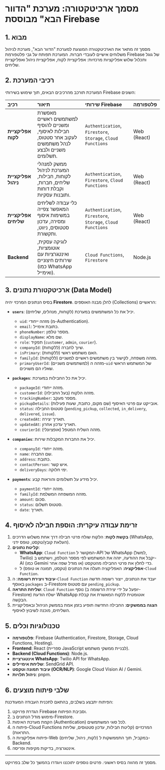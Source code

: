# מסמך ארכיטקטורה: מערכת "הדוור הבא" מבוססת Firebase

## 1. מבוא
מסמך זה מתאר את הארכיטקטורה המוצעת למערכת "הדוור הבא", מערכת לניהול משלוחים אישיים לעובדי חברות. המערכת תפותח על גבי פלטפורמת Firebase של גוגל ותכלול שלוש אפליקציות מרכזיות: אפליקציית לקוח, אפליקציית ניהול ואפליקציית שליחים.

## 2. רכיבי המערכת
המערכת תורכב מהרכיבים הבאים, תוך שימוש בשירותי Firebase השונים:

| רכיב | תיאור | שירותי Firebase | פלטפורמה | 
| :--- | :--- | :--- | :--- |
| **אפליקציית לקוח** | מאפשרת למשתמשים ראשיים ומשניים להוסיף חבילות לאיסוף, לעקוב אחר סטטוס, לנהל משתמשים משניים ולבצע תשלומים. | `Authentication`, `Firestore`, `Storage`, `Cloud Functions` | Web (React) |
| **אפליקציית ניהול** | ממשק למנהלי המערכת לניהול לקוחות, חבילות, שליחים, חברות, וקבלת דוחות ותובנות עסקיות. | `Authentication`, `Firestore`, `Cloud Functions` | Web (React) |
| **אפליקציית שליחים** | כלי עבודה לשליחים המאפשר צפייה במשימות איסוף ומסירה, עדכון סטטוסים, ניווט, ותקשורת. | `Authentication`, `Firestore`, `Storage`, `Cloud Functions` | Web (React) |
| **Backend** | לוגיקה עסקית, אוטומציות, ואינטגרציות עם שירותים חיצוניים (כמו WhatsApp ואימייל). | `Cloud Functions`, `Firestore` | Node.js |

## 3. ארכיטקטורת נתונים (Data Model)
בסיס הנתונים המרכזי יהיה **Firestore**. להלן מבנה האוספים (Collections) הראשיים:

- **`users`**: יכיל את כל המשתמשים במערכת (לקוחות, מנהלים, שליחים).
  - `uid`: מזהה ייחודי (מ-Authentication).
  - `email`: כתובת אימייל.
  - `phoneNumber`: מספר טלפון.
  - `displayName`: שם מלא.
  - `role`: תפקיד (`customer`, `admin`, `courier`).
  - `companyId`: (ללקוחות) שיוך לחברה.
  - `isPrimary`: (ללקוחות) האם משתמש ראשי.
  - `familyId`: (ללקוחות) מזהה משפחה, לקישור בין משתמשים ראשיים למשניים.
  - `primaryUserId`: (למשתמשים משניים) מזהה ה-`uid` של המשתמש הראשי שאליו הם משויכים.

- **`packages`**: יכיל את כל החבילות במערכת.
  - `packageId`: מזהה ייחודי.
  - `customerId`: מזהה הלקוח (בעל החבילה).
  - `trackingNumber`: מספר מעקב.
  - `pickupDetails`: אובייקט עם פרטי האיסוף (שם מקום, כתובת, שעות פעילות).
  - `status`: סטטוס החבילה (`pending_pickup`, `collected`, `in_delivery`, `delivered`, `issue`).
  - `createdAt`: תאריך יצירה.
  - `updatedAt`: תאריך עדכון אחרון.
  - `courierId`: (אופציונלי) מזהה השליח המטפל.

- **`companies`**: יכיל את החברות המקבלות שירות.
  - `companyId`: מזהה ייחודי.
  - `name`: שם החברה.
  - `address`: כתובת.
  - `contactPerson`: איש קשר.
  - `deliveryDays`: ימי חלוקה.

- **`payments`**: יכיל מידע על תשלומים והוראות קבע.
  - `paymentId`: מזהה ייחודי.
  - `familyId`: מזהה המשפחה המשלמת.
  - `amount`: סכום.
  - `status`: סטטוס תשלום.
  - `date`: תאריך.

## 4. זרימת עבודה עיקרית: הוספת חבילה לאיסוף
1.  **בקשת לקוח**: הלקוח שולח פרטי חבילה דרך אחת משלוש הדרכים (WhatsApp, העלאת קובץ/טקסט, טופס ידני).
2.  **קליטת נתונים**: 
    - **WhatsApp**: `Cloud Function` המקושר ל-API של WhatsApp (למשל, Twilio) יקבל את ההודעה, יזהה את המשתמש לפי מספר הטלפון, וישתמש ב-AI (כמו Gemini או מודל שפה אחר) כדי לחלץ את פרטי החבילה מהטקסט.
    - **אפליקציה**: האפליקציה תעלה את הנתונים (טקסט, תמונה או טופס) ל-`Cloud Function`.
3.  **עיבוד ויצירת רשומה**: ה-`Cloud Function` יעבד את הנתונים, ייצור רשומה חדשה באוסף `packages` ב-Firestore עם סטטוס `pending_pickup`.
4.  **שליחת התראה**: `Cloud Function` נוסף (יופעל על ידי יצירת הרשומה ב-Firestore) ישלח הודעת WhatsApp אוטומטית ללקוח המאשרת את קבלת הבקשה.
5.  **הצגה בממשקים**: החבילה החדשה תופיע בזמן אמת בממשק הניהול ובאפליקציית השליחים, מוכנה לשיבוץ לאיסוף.

## 5. טכנולוגיות וכלים
- **פלטפורמה**: Firebase (Authentication, Firestore, Storage, Cloud Functions, Hosting).
- **Frontend**: React (ספריית JavaScript לבניית ממשקי משתמש).
- **Backend (Cloud Functions)**: Node.js.
- **אינטגרציית WhatsApp**: Twilio API for WhatsApp.
- **שליחת אימיילים**: SendGrid API.
- **עיבוד תמונה וטקסט (OCR/NLP)**: Google Cloud Vision AI / Gemini.
- **ניהול תלויות**: pnpm.

## 6. שלבי פיתוח מוצעים
הפיתוח יתבצע בשלבים, בהתאם לתכנית העבודה המעודכנת:
1.  הגדרת פרויקט Firebase וסביבת הפיתוח.
2.  מימוש מודל הנתונים ב-Firestore.
3.  הקמת מערכת האימות (Authentication) לכל סוגי המשתמשים.
4.  פיתוח ה-Cloud Functions המרכזיים (קליטת חבילות, עדכון סטטוסים, שליחת התראות).
5.  פיתוח אפליקציות ה-Web (לקוח, ניהול, שליחים) במקביל, תוך התממשקות ל-Backend.
6.  אינטגרציה, בדיקות מקיפות ופריסה.

---
מסמך זה מהווה בסיס ראשוני. פרטים נוספים יתוכננו ויוגדרו בהמשך כל שלב בפרויקט.
